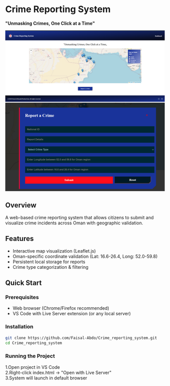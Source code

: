 # Crime Reporting System  

**"Unmasking Crimes, One Click at a Time"**  

![Crime Types Interface](Assets/Screenshot.png)  
![Report Submission Form](/Assets/Screenshot%201.png)  

## Overview  
A web-based crime reporting system that allows citizens to submit and visualize crime incidents across Oman with geographic validation.

## Features  
- Interactive map visualization (Leaflet.js)  
- Oman-specific coordinate validation (Lat: 16.6-26.4, Long: 52.0-59.8)  
- Persistent local storage for reports  
- Crime type categorization & filtering  

## Quick Start  

### Prerequisites  
- Web browser (Chrome/Firefox recommended)  
- VS Code with Live Server extension (or any local server)  

### Installation  
```bash
git clone https://github.com/Faisal-Abdo/Crime_reporting_system.git
cd Crime_reporting_system
```
### Running the Project
1.Open project in VS Code <br>
2.Right-click index.html → "Open with Live Server" <br>
3.System will launch in default browser
